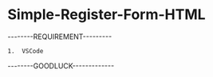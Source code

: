 # Simple-Register-Form-HTML

--------REQUIREMENT---------

    1.  VSCode
    
--------GOODLUCK-------------
